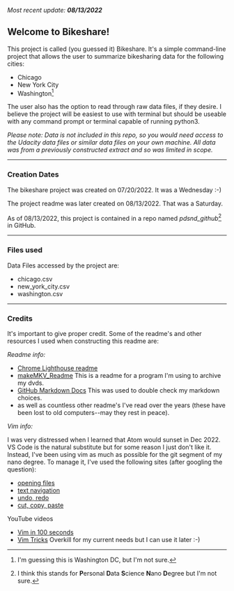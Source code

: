 _Most recent update: **08/13/2022**_

## **Welcome to Bikeshare!**

This project is called (you guessed it) Bikeshare. It's a simple command-line project that allows the user to summarize bikesharing data for the following cities:
* Chicago
* New York City
* Washington[^1]

The user also has the option to read through raw data files, if they desire. I believe the project will be easiest to use with terminal but should be useable with any command prompt or terminal capable of running python3.

*Please note: Data is not included in this repo, so you would need access to the Udacity data files or similar data files on your own machine. All data was from a previously constructed extract and so was limited in scope.*

[^1]: I'm guessing this is Washington DC, but I'm not sure.

--------------
### **Creation Dates**

The bikeshare project was created on 07/20/2022. It was a Wednesday :-)

The project readme was later created on 08/13/2022. That was a Saturday.

As of 08/13/2022, this project is contained in a repo named *pdsnd_github*[^2] in GitHub.


[^2]: I think this stands for **P**ersonal **D**ata **S**cience **N**ano **D**egree but I'm not sure.

----
### **Files used**
Data Files accessed by the project are: 
- chicago.csv
- new\_york\_city.csv
- washington.csv

----
### **Credits**
It's important to give proper credit. 
Some of the readme's and other resources I used when constructing this readme are:

*Readme info:*
- [Chrome Lighthouse readme](https://github.com/watercress80001/lighthouse/blob/b0a9b0b948c41e57a33575634963a84ede81f631/readme.md)
- [makeMKV\_Readme](/makeMKV_Readme.rtf) This is a readme for a program I'm using to archive my dvds.
- [GitHub Markdown Docs](https://docs.github.com/en/get-started/writing-on-github/getting-started-with-writing-and-formatting-on-github/basic-writing-and-formatting-syntax) This was used to double check my markdown choices.
 - as well as countless other readme's I've read over the years (these have been lost to old computers--may they rest in peace).

*Vim info:*

I was very distressed when I learned that Atom would sunset in Dec 2022. VS Code is the natural substitute but for some reason I just don't like it. Instead, I've been using vim as much as possible for the git segment of my nano degree. To manage it, I've used the following sites (after googling the question):
   
- [opening files](https://blog.confirm.ch/mastering-vim-opening-files/)
- [text navigation](https://www.thegeekstuff.com/2009/03/8-essential-vim-editor-navigation-fundamentals/)
- [undo, redo](https://vim.fandom.com/wiki/Undo_and_Redo)
- [cut, copy, paste](https://linuxize.com/post/how-to-copy-cut-paste-in-vim/)
 
 YouTube videos
- [Vim in 100 seconds](https://www.youtube.com/watch?v=-txKSRn0qeA)
- [Vim Tricks](https://www.youtube.com/watch?v=B-EPvfxcgl0) Overkill for my current needs but I can use it later :-)

